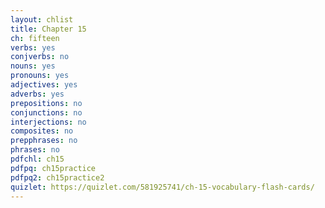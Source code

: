 ```yaml
---
layout: chlist
title: Chapter 15
ch: fifteen
verbs: yes
conjverbs: no
nouns: yes
pronouns: yes
adjectives: yes
adverbs: yes
prepositions: no
conjunctions: no
interjections: no
composites: no
prepphrases: no
phrases: no
pdfchl: ch15
pdfpq: ch15practice
pdfpq2: ch15practice2
quizlet: https://quizlet.com/581925741/ch-15-vocabulary-flash-cards/
---
```


